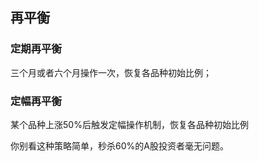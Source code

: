 ## 再平衡



### 定期再平衡

三个月或者六个月操作一次，恢复各品种初始比例；



### 定幅再平衡

某个品种上涨50%后触发定幅操作机制，恢复各品种初始比例



你别看这种策略简单，秒杀60%的A股投资者毫无问题。

